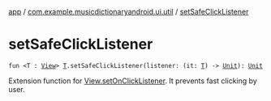 [app](../index.md) / [com.example.musicdictionaryandroid.ui.util](index.md) / [setSafeClickListener](./set-safe-click-listener.md)

# setSafeClickListener

`fun <T : `[`View`](https://developer.android.com/reference/android/view/View.html)`> `[`T`](set-safe-click-listener.md#T)`.setSafeClickListener(listener: (it: `[`T`](set-safe-click-listener.md#T)`) -> `[`Unit`](https://kotlinlang.org/api/latest/jvm/stdlib/kotlin/-unit/index.html)`): `[`Unit`](https://kotlinlang.org/api/latest/jvm/stdlib/kotlin/-unit/index.html)

Extension function for [View.setOnClickListener](https://developer.android.com/reference/android/view/View.html#setOnClickListener(android.view.View.OnClickListener)).
It prevents fast clicking by user.

